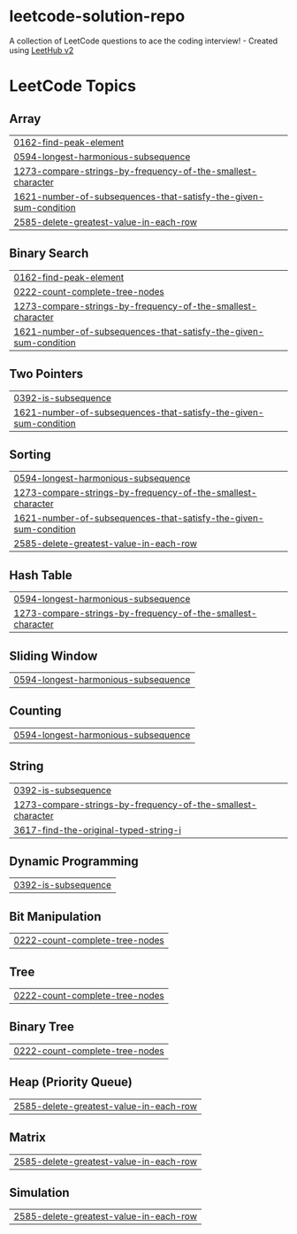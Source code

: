 # leetcode-solution-repo
A collection of LeetCode questions to ace the coding interview! - Created using [LeetHub v2](https://github.com/arunbhardwaj/LeetHub-2.0)

<!---LeetCode Topics Start-->
# LeetCode Topics
## Array
|  |
| ------- |
| [0162-find-peak-element](https://github.com/sachendrapatel4/leetcode-solution-repo/tree/master/0162-find-peak-element) |
| [0594-longest-harmonious-subsequence](https://github.com/sachendrapatel4/leetcode-solution-repo/tree/master/0594-longest-harmonious-subsequence) |
| [1273-compare-strings-by-frequency-of-the-smallest-character](https://github.com/sachendrapatel4/leetcode-solution-repo/tree/master/1273-compare-strings-by-frequency-of-the-smallest-character) |
| [1621-number-of-subsequences-that-satisfy-the-given-sum-condition](https://github.com/sachendrapatel4/leetcode-solution-repo/tree/master/1621-number-of-subsequences-that-satisfy-the-given-sum-condition) |
| [2585-delete-greatest-value-in-each-row](https://github.com/sachendrapatel4/leetcode-solution-repo/tree/master/2585-delete-greatest-value-in-each-row) |
## Binary Search
|  |
| ------- |
| [0162-find-peak-element](https://github.com/sachendrapatel4/leetcode-solution-repo/tree/master/0162-find-peak-element) |
| [0222-count-complete-tree-nodes](https://github.com/sachendrapatel4/leetcode-solution-repo/tree/master/0222-count-complete-tree-nodes) |
| [1273-compare-strings-by-frequency-of-the-smallest-character](https://github.com/sachendrapatel4/leetcode-solution-repo/tree/master/1273-compare-strings-by-frequency-of-the-smallest-character) |
| [1621-number-of-subsequences-that-satisfy-the-given-sum-condition](https://github.com/sachendrapatel4/leetcode-solution-repo/tree/master/1621-number-of-subsequences-that-satisfy-the-given-sum-condition) |
## Two Pointers
|  |
| ------- |
| [0392-is-subsequence](https://github.com/sachendrapatel4/leetcode-solution-repo/tree/master/0392-is-subsequence) |
| [1621-number-of-subsequences-that-satisfy-the-given-sum-condition](https://github.com/sachendrapatel4/leetcode-solution-repo/tree/master/1621-number-of-subsequences-that-satisfy-the-given-sum-condition) |
## Sorting
|  |
| ------- |
| [0594-longest-harmonious-subsequence](https://github.com/sachendrapatel4/leetcode-solution-repo/tree/master/0594-longest-harmonious-subsequence) |
| [1273-compare-strings-by-frequency-of-the-smallest-character](https://github.com/sachendrapatel4/leetcode-solution-repo/tree/master/1273-compare-strings-by-frequency-of-the-smallest-character) |
| [1621-number-of-subsequences-that-satisfy-the-given-sum-condition](https://github.com/sachendrapatel4/leetcode-solution-repo/tree/master/1621-number-of-subsequences-that-satisfy-the-given-sum-condition) |
| [2585-delete-greatest-value-in-each-row](https://github.com/sachendrapatel4/leetcode-solution-repo/tree/master/2585-delete-greatest-value-in-each-row) |
## Hash Table
|  |
| ------- |
| [0594-longest-harmonious-subsequence](https://github.com/sachendrapatel4/leetcode-solution-repo/tree/master/0594-longest-harmonious-subsequence) |
| [1273-compare-strings-by-frequency-of-the-smallest-character](https://github.com/sachendrapatel4/leetcode-solution-repo/tree/master/1273-compare-strings-by-frequency-of-the-smallest-character) |
## Sliding Window
|  |
| ------- |
| [0594-longest-harmonious-subsequence](https://github.com/sachendrapatel4/leetcode-solution-repo/tree/master/0594-longest-harmonious-subsequence) |
## Counting
|  |
| ------- |
| [0594-longest-harmonious-subsequence](https://github.com/sachendrapatel4/leetcode-solution-repo/tree/master/0594-longest-harmonious-subsequence) |
## String
|  |
| ------- |
| [0392-is-subsequence](https://github.com/sachendrapatel4/leetcode-solution-repo/tree/master/0392-is-subsequence) |
| [1273-compare-strings-by-frequency-of-the-smallest-character](https://github.com/sachendrapatel4/leetcode-solution-repo/tree/master/1273-compare-strings-by-frequency-of-the-smallest-character) |
| [3617-find-the-original-typed-string-i](https://github.com/sachendrapatel4/leetcode-solution-repo/tree/master/3617-find-the-original-typed-string-i) |
## Dynamic Programming
|  |
| ------- |
| [0392-is-subsequence](https://github.com/sachendrapatel4/leetcode-solution-repo/tree/master/0392-is-subsequence) |
## Bit Manipulation
|  |
| ------- |
| [0222-count-complete-tree-nodes](https://github.com/sachendrapatel4/leetcode-solution-repo/tree/master/0222-count-complete-tree-nodes) |
## Tree
|  |
| ------- |
| [0222-count-complete-tree-nodes](https://github.com/sachendrapatel4/leetcode-solution-repo/tree/master/0222-count-complete-tree-nodes) |
## Binary Tree
|  |
| ------- |
| [0222-count-complete-tree-nodes](https://github.com/sachendrapatel4/leetcode-solution-repo/tree/master/0222-count-complete-tree-nodes) |
## Heap (Priority Queue)
|  |
| ------- |
| [2585-delete-greatest-value-in-each-row](https://github.com/sachendrapatel4/leetcode-solution-repo/tree/master/2585-delete-greatest-value-in-each-row) |
## Matrix
|  |
| ------- |
| [2585-delete-greatest-value-in-each-row](https://github.com/sachendrapatel4/leetcode-solution-repo/tree/master/2585-delete-greatest-value-in-each-row) |
## Simulation
|  |
| ------- |
| [2585-delete-greatest-value-in-each-row](https://github.com/sachendrapatel4/leetcode-solution-repo/tree/master/2585-delete-greatest-value-in-each-row) |
<!---LeetCode Topics End-->